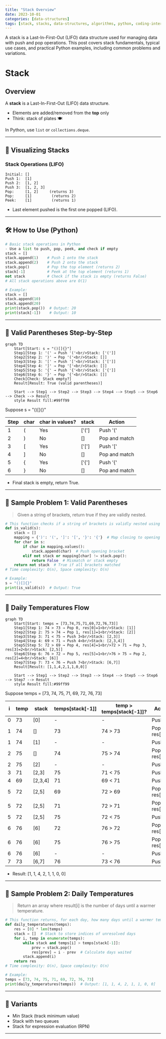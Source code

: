 ```yaml
---
title: "Stack Overview"
date: 2023-10-01
categories: [data-structures]
tags: [stack, stacks, data-structures, algorithms, python, coding-interview, leetcode, tutorial, guide, programming, LIFO, problem-solving, big-o, time-complexity, parsing, recursion]
---
```


A stack is a Last-In-First-Out (LIFO) data structure used for managing data with push and pop operations. This post covers stack fundamentals, typical use cases, and practical Python examples, including common problems and variations.

# Stack

## Overview

A **stack** is a Last-In-First-Out (LIFO) data structure.

- Elements are added/removed from the **top** only
- Think: stack of plates 🍽️

In Python, use `list` or `collections.deque`.

---

## 🧩 Visualizing Stacks

### Stack Operations (LIFO)

```
Initial: []
Push 1:  [1]
Push 2:  [1, 2]
Push 3:  [1, 2, 3]
Pop:     [1, 2]     (returns 3)
Pop:     [1]         (returns 2)
Peek:    [1]         (returns 1)
```

- Last element pushed is the first one popped (LIFO).

---

## 🛠️ How to Use (Python)

```python
# Basic stack operations in Python
- Use a list to push, pop, peek, and check if empty
stack = []
stack.append(1)    # Push 1 onto the stack
stack.append(2)    # Push 2 onto the stack
stack.pop()        # Pop the top element (returns 2)
stack[-1]          # Peek at the top element (returns 1)
not stack          # Check if the stack is empty (returns False)
# All stack operations above are O(1)

# Example:
stack = []
stack.append(10)
stack.append(20)
print(stack.pop())  # Output: 20
print(stack[-1])    # Output: 10
```

---

## 🧩 Valid Parentheses Step-by-Step

```mermaid
graph TD
    Start[Start: s = "()[]{}"]
    Step1[Step 1: '(' → Push '('<br/>Stack: ['(']]
    Step2[Step 2: ')' → Pop '('<br/>Stack: []]
    Step3[Step 3: '[' → Push '['<br/>Stack: ['[']]
    Step4[Step 4: ']' → Pop '['<br/>Stack: []]
    Step5[Step 5: '{' → Push '{'<br/>Stack: ['{']]
    Step6[Step 6: '}' → Pop '{'<br/>Stack: []]
    Check[Check: Stack empty?]
    Result[Result: True (valid parentheses)]

    Start --> Step1 --> Step2 --> Step3 --> Step4 --> Step5 --> Step6 --> Check --> Result
    style Result fill:#99ff99
```

Suppose s = "()[]{}"

| Step | char | char in values? | stack | Action           |
|------|----|-----------------|-------|------------------|
| 1    | (  | Yes            | ['('] | Push '('         |
| 2    | )  | No             | []    | Pop and match    |
| 3    | [  | Yes            | ['['] | Push '['         |
| 4    | ]  | No             | []    | Pop and match    |
| 5    | {  | Yes            | ['{'] | Push '{'         |
| 6    | }  | No             | []    | Pop and match    |

- Final stack is empty, return True.

---

## 📘 Sample Problem 1: Valid Parentheses

> Given a string of brackets, return true if they are validly nested.

```python
# This function checks if a string of brackets is validly nested using a stack.
def is_valid(s):
    stack = []
    mapping = {')': '(', ']': '[', '}': '{'}  # Map closing to opening brackets
    for char in s:
        if char in mapping.values():
            stack.append(char)  # Push opening bracket
        elif not stack or mapping[char] != stack.pop():
            return False  # Mismatch or stack empty
    return not stack  # True if all brackets matched
# Time complexity: O(n), Space complexity: O(n)

# Example:
s = "()[]{}"
print(is_valid(s))  # Output: True
```

---

## 🧩 Daily Temperatures Flow

```mermaid
graph TD
    Start[Start: temps = [73,74,75,71,69,72,76,73]]
    Step1[Step 1: 74 > 73 → Pop 0, res[0]=1<br/>Stack: [1]]
    Step2[Step 2: 75 > 74 → Pop 1, res[1]=1<br/>Stack: [2]]
    Step3[Step 3: 71 < 75 → Push 3<br/>Stack: [2,3]]
    Step4[Step 4: 69 < 71 → Push 4<br/>Stack: [2,3,4]]
    Step5[Step 5: 72 > 69 → Pop 4, res[4]=1<br/>72 > 71 → Pop 3, res[3]=2<br/>Stack: [2,5]]
    Step6[Step 6: 76 > 72 → Pop 5, res[5]=1<br/>76 > 75 → Pop 2, res[2]=4<br/>Stack: [6]]
    Step7[Step 7: 73 < 76 → Push 7<br/>Stack: [6,7]]
    Result[Result: [1,1,4,2,1,1,0,0]]

    Start --> Step1 --> Step2 --> Step3 --> Step4 --> Step5 --> Step6 --> Step7 --> Result
    style Result fill:#99ff99
```

Suppose temps = [73, 74, 75, 71, 69, 72, 76, 73]

| i | temp | stack | temps[stack[-1]] | temp > temps[stack[-1]]? | Action           | res[prev] |
|---|----|-------|------------------|-------------------------|------------------|-----------|
| 0 | 73 | [0]   | -                | -                       | Push 0           | -         |
| 1 | 74 | []    | 73               | 74 > 73                 | Pop 0, res[0]=1  | 1         |
| 1 | 74 | [1]   | -                | -                       | Push 1           | -         |
| 2 | 75 | []    | 74               | 75 > 74                 | Pop 1, res[1]=1  | 1         |
| 2 | 75 | [2]   | -                | -                       | Push 2           | -         |
| 3 | 71 | [2,3] | 75               | 71 < 75                 | Push 3           | -         |
| 4 | 69 | [2,3,4]| 71              | 69 < 71                 | Push 4           | -         |
| 5 | 72 | [2,5] | 69               | 72 > 69                 | Pop 4, res[4]=1  | 1         |
| 5 | 72 | [2,5] | 71               | 72 > 71                 | Pop 3, res[3]=2  | 2         |
| 5 | 72 | [2,5] | 75               | 72 < 75                 | Push 5           | -         |
| 6 | 76 | [6]   | 72               | 76 > 72                 | Pop 5, res[5]=1  | 1         |
| 6 | 76 | [6]   | 75               | 76 > 75                 | Pop 2, res[2]=4  | 4         |
| 6 | 76 | [6]   | -                | -                       | Push 6           | -         |
| 7 | 73 | [6,7] | 76               | 73 < 76                 | Push 7           | -         |

- Result: [1, 1, 4, 2, 1, 1, 0, 0]

---

## 📘 Sample Problem 2: Daily Temperatures

> Return an array where result[i] is the number of days until a warmer temperature.

```python
# This function returns, for each day, how many days until a warmer temperature.
def daily_temperatures(temps):
    res = [0] * len(temps)
    stack = []  # Stack to store indices of unresolved days
    for i, temp in enumerate(temps):
        while stack and temps[i] > temps[stack[-1]]:
            prev = stack.pop()
            res[prev] = i - prev  # Calculate days waited
        stack.append(i)
    return res
# Time complexity: O(n), Space complexity: O(n)

# Example:
temps = [73, 74, 75, 71, 69, 72, 76, 73]
print(daily_temperatures(temps))  # Output: [1, 1, 4, 2, 1, 1, 0, 0]
```

---

## 🔁 Variants

- Min Stack (track minimum value)
- Stack with two queues
- Stack for expression evaluation (RPN)

---


